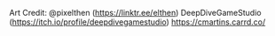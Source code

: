Art Credit: 
@pixelthen (https://linktr.ee/elthen)
DeepDiveGameStudio (https://itch.io/profile/deepdivegamestudio)
https://cmartins.carrd.co/
